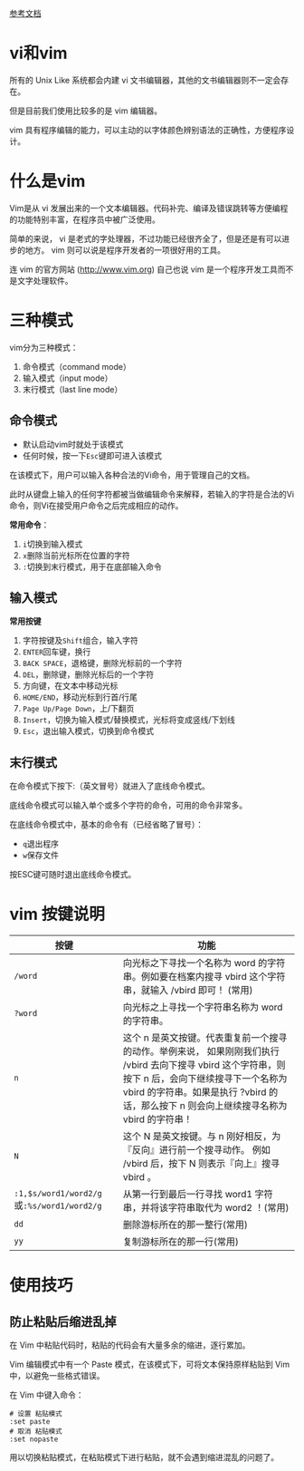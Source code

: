 [参考文档](https://www.runoob.com/linux/linux-vim.html)

# vi和vim

所有的 Unix Like 系统都会内建 vi 文书编辑器，其他的文书编辑器则不一定会存在。

但是目前我们使用比较多的是 vim 编辑器。

vim 具有程序编辑的能力，可以主动的以字体颜色辨别语法的正确性，方便程序设计。

# 什么是vim

Vim是从 vi 发展出来的一个文本编辑器。代码补完、编译及错误跳转等方便编程的功能特别丰富，在程序员中被广泛使用。

简单的来说， vi 是老式的字处理器，不过功能已经很齐全了，但是还是有可以进步的地方。 vim 则可以说是程序开发者的一项很好用的工具。

连 vim 的官方网站 (http://www.vim.org) 自己也说 vim 是一个程序开发工具而不是文字处理软件。

# 三种模式

vim分为三种模式：

1. 命令模式（command mode）
2. 输入模式（input mode）
3. 末行模式（last line mode）

## 命令模式

- 默认启动vim时就处于该模式
- 任何时候，按一下`Esc`键即可进入该模式

在该模式下，用户可以输入各种合法的Vi命令，用于管理自己的文档。

此时从键盘上输入的任何字符都被当做编辑命令来解释，若输入的字符是合法的Vi命令，则Vi在接受用户命令之后完成相应的动作。

**常用命令**：

1. `i`切换到输入模式
2. `x`删除当前光标所在位置的字符
3. `:`切换到末行模式，用于在底部输入命令

## 输入模式

**常用按键**

1. 字符按键及`Shift`组合，输入字符
2. `ENTER`回车键，换行
3. `BACK SPACE`，退格键，删除光标前的一个字符
4. `DEL`，删除键，删除光标后的一个字符
5. 方向键，在文本中移动光标
6. `HOME/END`，移动光标到行首/行尾
7. `Page Up/Page Down`，上/下翻页
8. `Insert`，切换为输入模式/替换模式，光标将变成竖线/下划线
9. `Esc`，退出输入模式，切换到命令模式

## 末行模式

在命令模式下按下:（英文冒号）就进入了底线命令模式。

底线命令模式可以输入单个或多个字符的命令，可用的命令非常多。

在底线命令模式中，基本的命令有（已经省略了冒号）：

- `q`退出程序
- `w`保存文件

按ESC键可随时退出底线命令模式。

# vim 按键说明

按键|功能
----|---
`/word`|向光标之下寻找一个名称为 word 的字符串。例如要在档案内搜寻 vbird 这个字符串，就输入 /vbird 即可！ (常用)
`?word`|向光标之上寻找一个字符串名称为 word 的字符串。
`n`|这个 n 是英文按键。代表重复前一个搜寻的动作。举例来说， 如果刚刚我们执行 /vbird 去向下搜寻 vbird 这个字符串，则按下 n 后，会向下继续搜寻下一个名称为 vbird 的字符串。如果是执行 ?vbird 的话，那么按下 n 则会向上继续搜寻名称为 vbird 的字符串！
`N`|这个 N 是英文按键。与 n 刚好相反，为『反向』进行前一个搜寻动作。 例如 /vbird 后，按下 N 则表示『向上』搜寻 vbird 。
`:1,$s/word1/word2/g`或`:%s/word1/word2/g`|从第一行到最后一行寻找 word1 字符串，并将该字符串取代为 word2 ！(常用)
`dd`|删除游标所在的那一整行(常用)
`yy`|复制游标所在的那一行(常用)

# 使用技巧

## 防止粘贴后缩进乱掉

在 Vim 中粘贴代码时，粘贴的代码会有大量多余的缩进，逐行累加。

Vim 编辑模式中有一个 Paste 模式，在该模式下，可将文本保持原样粘贴到 Vim 中，以避免一些格式错误。

在 Vim 中键入命令：

```shell
# 设置 粘贴模式
:set paste
# 取消 粘贴模式
:set nopaste
```

用以切换粘贴模式，在粘贴模式下进行粘贴，就不会遇到缩进混乱的问题了。